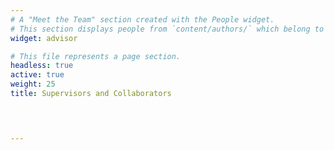 ```yaml
---
# A "Meet the Team" section created with the People widget.
# This section displays people from `content/authors/` which belong to the `user_groups` below.
widget: advisor

# This file represents a page section.
headless: true
active: true
weight: 25
title: Supervisors and Collaborators


  

---
```

